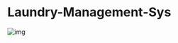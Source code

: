 # Laundry-Management-Sys

![img](https://www.google.com/imgres?q=laundry%20management%20system&imgurl=https%3A%2F%2F5.imimg.com%2Fdata5%2FSELLER%2FDefault%2F2024%2F2%2F391674282%2FFY%2FNR%2FNF%2F120313691%2Fall-in-one-laundry-and-dry-cleaning-software.jpg&imgrefurl=https%3A%2F%2Fwww.indiamart.com%2Fproddetail%2Flaundry-management-system-2853464036130.html&docid=-ZOF20DB3rHjOM&tbnid=3Ys0cU30xudj6M&vet=12ahUKEwjRn5KT2cqJAxVG4zgGHXBTFl8QM3oECBUQAA..i&w=2000&h=1031&hcb=2&ved=2ahUKEwjRn5KT2cqJAxVG4zgGHXBTFl8QM3oECBUQAA)
